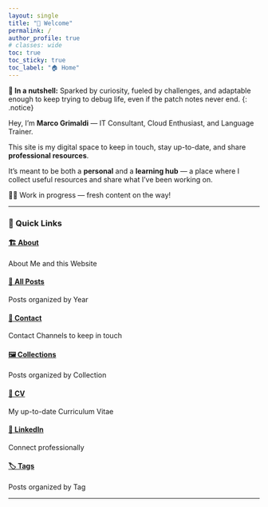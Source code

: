 ```yaml
---
layout: single
title: "👋 Welcome"
permalink: /
author_profile: true
# classes: wide
toc: true
toc_sticky: true
toc_label: "🏠 Home"
---
```


**🥜 In a nutshell:** Sparked by curiosity, fueled by challenges, and adaptable enough to keep trying to debug life, even if the patch notes never end.
{: .notice}

Hey, I’m **Marco Grimaldi** — IT Consultant, Cloud Enthusiast, and Language Trainer.  

This site is my digital space to keep in touch, stay up-to-date, and share **professional resources**.

It’s meant to be both a **personal** and a **learning hub** — a place where I collect useful resources and share what I’ve been working on.

👷‍♂️ Work in progress — fresh content on the way!

---

### 🔗 Quick Links

#### [🏗️ About](/about/) 
About Me and this Website
#### [📰 All Posts](/posts/)
Posts organized by Year
#### [📲 Contact](/contact/)
Contact Channels to keep in touch
#### [🖼️ Collections](/collections/)
Posts organized by Collection
#### [📃 CV](/cv/)
My up-to-date Curriculum Vitae
#### [💼 LinkedIn](https://www.linkedin.com/in/marco-grimaldi29/)
Connect professionally
#### [🏷️ Tags](/tags/)
Posts organized by Tag

---
